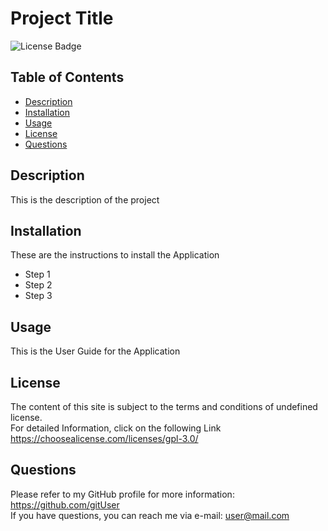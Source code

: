 
# Project Title  

![License Badge](https://img.shields.io/badge/License-General_Public_License_v3.0-blue)


## Table of Contents
- [Description](#description)
- [Installation](#installation)  
- [Usage](#usage)  
- [License](#license)  
- [Questions](#questions)  
  


## Description  

This is the description of the project  


## Installation  
    
  These are the instructions to install the Application
- Step 1
- Step 2
- Step 3


## Usage  
    
  This is the User Guide for the Application


  



## License  

The content of this site is subject to the terms and conditions of undefined license.  
For detailed Information, click on the following Link  
https://choosealicense.com/licenses/gpl-3.0/
  


## Questions
Please refer to my GitHub profile for more information: https://github.com/gitUser  
If you have questions, you can reach me via e-mail: user@mail.com   

